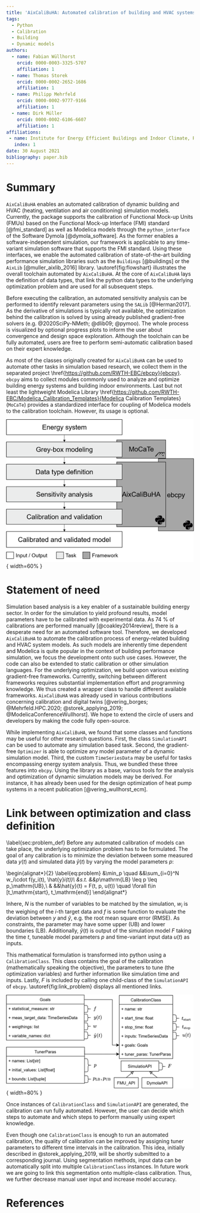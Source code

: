 ```yaml
---
title: 'AixCaliBuHA: Automated calibration of building and HVAC systems'
tags:
  - Python
  - Calibration
  - Building
  - Dynamic models
authors:
  - name: Fabian Wüllhorst
    orcid: 0000-0003-3325-5707
    affiliation: 1
  - name: Thomas Storek
    orcid: 0000-0002-2652-1686
    affiliation: 1
  - name: Philipp Mehrfeld
    orcid: 0000-0002-9777-9166
    affiliation: 1
  - name: Dirk Müller
    orcid: 0000-0002-6106-6607
    affiliation: 1
affiliations:
 - name: Institute for Energy Efficient Buildings and Indoor Climate, RWTH Aachen University
   index: 1
date: 30 August 2021
bibliography: paper.bib
---
```


# Summary

`AixCaliBuHA` enables an automated calibration of dynamic building and HVAC (heating, ventilation and air conditioning) simulation models.
Currently, the package supports the calibration of Functional Mock-up Units (FMUs) based on the Functional Mock-up Interface (FMI) standard [@fmi_standard] as well as Modelica models through the `python_interface` of the Software Dymola [@dymola_software].
As the former enables a software-independent simulation, our framework is applicable to any time-variant simulation software that supports the FMI standard.
Using these interfaces, we enable the automated calibration of state-of-the-art building performance simulation libraries such as the `Buildings` [@buildings] or the `AixLib` [@muller_aixlib_2016] library. 
\autoref{fig:flowshart} illustrates the overall toolchain automated by `AixCaliBuHA`.
At the core of `AixCaliBuHA` lays the definition of data types, that link the python data types to the underlying optimization problem and are used for all subsequent steps.

Before executing the calibration, an automated sensitivity analysis can be performed to identify relevant parameters using the `SALib` [@Herman2017].
As the derivative of simulations is typically not available, the optimization behind the calibration is solved by using already published gradient-free solvers (e.g. @2020SciPy-NMeth; @dlib09; @pymoo).
The whole process is visualized by optional progress plots to inform the user about convergence and design space exploration.
Although the toolchain can be fully automated, users are free to perform semi-automatic calibration based on their expert knowledge.

As most of the classes originally created for `AixCaliBuHA` can be used to automate other tasks in simulation based research, 
we collect them in the separated project \href{https://github.com/RWTH-EBC/ebcpy}{ebcpy}.
`ebcpy` aims to collect modules commonly used to analyze and optimize building energy systems and building indoor environments.
Last but not least the lightweight Modelica Library \href{https://github.com/RWTH-EBC/Modelica_Calibration_Templates}{Modelica Calibration Templates} (`MoCaTe`) provides a standardized interface for coupling of Modelica models to the calibration toolchain.
However, its usage is optional. 

![Steps to perform in order to calibrate a model using `AixCaliBuHA`.\label{fig:flowshart}](docs/img/paper_fig_1.png){ width=60% }


# Statement of need

Simulation based analysis is a key enabler of a sustainable building energy sector.
In order for the simulation to yield profound results, model parameters have to be calibrated with experimental data. 
As 74 % of calibrations are performed manually [@coakley2014review], there is a desperate need for an automated software tool.
Therefore, we developed `AixCaliBuHA` to automate the calibration process of energy-related building and HVAC system models.
As such models are inherently time dependent and Modelica is quite popular in the context of building performance simulation, we focus the development onto such use cases.
However, the code can also be extended to static calibration or other simulation languages.
For the underlying optimization, we build upon various existing gradient-free frameworks.
Currently, switching between different frameworks requires substantial implementation effort and programming knowledge.
We thus created a wrapper class to handle different available frameworks.
`AixCaliBuHA` was already used in various contributions concerning calibration and digital twins [@vering_borges; @Mehrfeld.HPC.2020; @storek_applying_2019; @ModelicaConferenceWullhorst].
We hope to extend the circle of users and developers by making the code fully open-source.

While implementing `AixCaliBuHA`, we found that some classes and functions may be useful for other research questions. 
First, the class `SimulationAPI` can be used to automate any simulation based task. 
Second, the gradient-free `Optimizer` is able to optimize any model parameter of a dynamic simulation model.
Third, the custom `TimeSeriesData` may be useful for tasks encompassing energy system analysis.
Thus, we bundled these three features into `ebcpy`.
Using the library as a base, various tools for the analysis and optimization of dynamic simulation models may be derived.
For instance, it has already been used for the design optimization of heat pump systems in a recent publication [@vering_wullhorst_ecm].

# Link between optimization and class definition
\label{sec:problem_def}
Before any automated calibration of models can take place, the underlying optimization problem has to be formulated.
The goal of any calibration is to minimize the deviation between some measured data $y(t)$ and simulated data $\hat{y}(t)$ by varying the model parameters $p$:

\begin{alignat*}{2}
\label{eq:problem}
&\min_p \quad &&\sum_{i=0}^N w_i\cdot f(y_i(t), \hat{y}_i(t))\\
&s.t. &&p_\mathrm{LB} \leq p \leq p_\mathrm{UB},\\
&     &&\hat{y}(t) = F(t, p, u(t)) \quad \forall t\in [t_\mathrm{start}, t_\mathrm{end}]
\end{alignat*}

Inhere, $N$ is the number of variables to be matched by the simulation, $w_i$ is the weighing of the $i$-th target data and $f$ is some function to evaluate the deviation between $y$ and $\hat{y}$, e.g. the root mean square error (RMSE).
As constraints, the parameter may have some upper (UB) and lower boundaries (LB).
Additionally, $\hat{y}(t)$ is output of the simulation model $F$ taking the time $t$, tuneable model parameters $p$ and time-variant input data $u(t)$ as inputs. 

This mathematical formulation is transformed into python using a `CalibrationClass`. 
This class contains the goal of the calibration (mathematically speaking the objective), the parameters to tune (the optimization variables) and further information like simulation time and inputs. 
Lastly, $F$ is included by calling one child-class of the `SimulationAPI` of `ebcpy`.
\autoref{fig:link_problem} displays all mentioned links.

![Link between the optimization problem and the `CalibrationClass` object.\label{fig:link_problem}](docs/img/paper_fig_2.png){ width=80% }

Once instances of `CalibrationClass` and `SimulationAPI` are generated, the calibration can run fully automated.
However, the user can decide which steps to automate and which steps to perform manually using expert knowledge.

Even though one `CalibrationClass` is enough to run an automated calibration, the quality of calibration can be improved by assigning tuner parameters to different time intervals in the calibration. 
This idea, initially described in @storek_applying_2019, will be shortly submitted to a corresponding journal.
Using segmentation methods, input data can be automatically split into multiple `CalibrationClass` instances.
In future work we are going to link this segmentation onto multiple-class calibration. Thus, we further decrease manual user input and increase model accuracy.

# References
